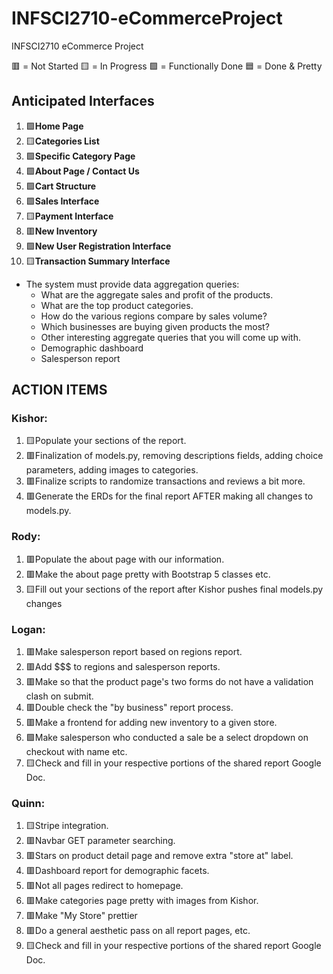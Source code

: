 # INFSCI2710-eCommerceProject
INFSCI2710 eCommerce Project

🟥 = Not Started
🟨 = In Progress
🟩 = Functionally Done
🟦 = Done & Pretty

## Anticipated Interfaces
1. :green_square:**Home Page**
2. :yellow_square:**Categories List**
3. :green_square:**Specific Category Page**
4. :green_square:**About Page / Contact Us**
5. :green_square:**Cart Structure**
6. :green_square:**Sales Interface**
7. :yellow_square:**Payment Interface**
8. :red_square:**New Inventory**
9. :green_square:**New User Registration Interface**
10. :yellow_square:**Transaction Summary Interface**
  - The system must provide data aggregation queries:
    - What are the aggregate sales and profit of the products.
    - What are the top product categories.
    - How do the various regions compare by sales volume?
    - Which businesses are buying given products the most?
    - Other interesting aggregate queries that you will come up with.
    -    Demographic dashboard
    -    Salesperson report

## ACTION ITEMS
### Kishor:
1. 🟨Populate your sections of the report.
2. 🟥Finalization of models.py, removing descriptions fields, adding choice parameters, adding images to categories.
3. 🟥Finalize scripts to randomize transactions and reviews a bit more.
4. 🟥Generate the ERDs for the final report AFTER making all changes to models.py.

### Rody:
1. 🟥Populate the about page with our information.
2. 🟥Make the about page pretty with Bootstrap 5 classes etc.
3. 🟨Fill out your sections of the report after Kishor pushes final models.py changes

### Logan:
1. 🟥Make salesperson report based on regions report.
2. 🟥Add $$$ to regions and salesperson reports.
3. 🟥Make so that the product page's two forms do not have a validation clash on submit.
4. 🟥Double check the "by business" report process.
5. 🟥Make a frontend for adding new inventory to a given store.
6. 🟩Make salesperson who conducted a sale be a select dropdown on checkout with name etc.
7. 🟨Check and fill in your respective portions of the shared report Google Doc.

### Quinn:
1. 🟨Stripe integration.
2. 🟥Navbar GET parameter searching.
3. 🟥Stars on product detail page and remove extra "store at" label.
4. 🟥Dashboard report for demographic facets.
5. 🟥Not all pages redirect to homepage.
6. 🟥Make categories page pretty with images from Kishor.
7. 🟥Make "My Store" prettier
8. 🟥Do a general aesthetic pass on all report pages, etc.
9. 🟨Check and fill in your respective portions of the shared report Google Doc.
